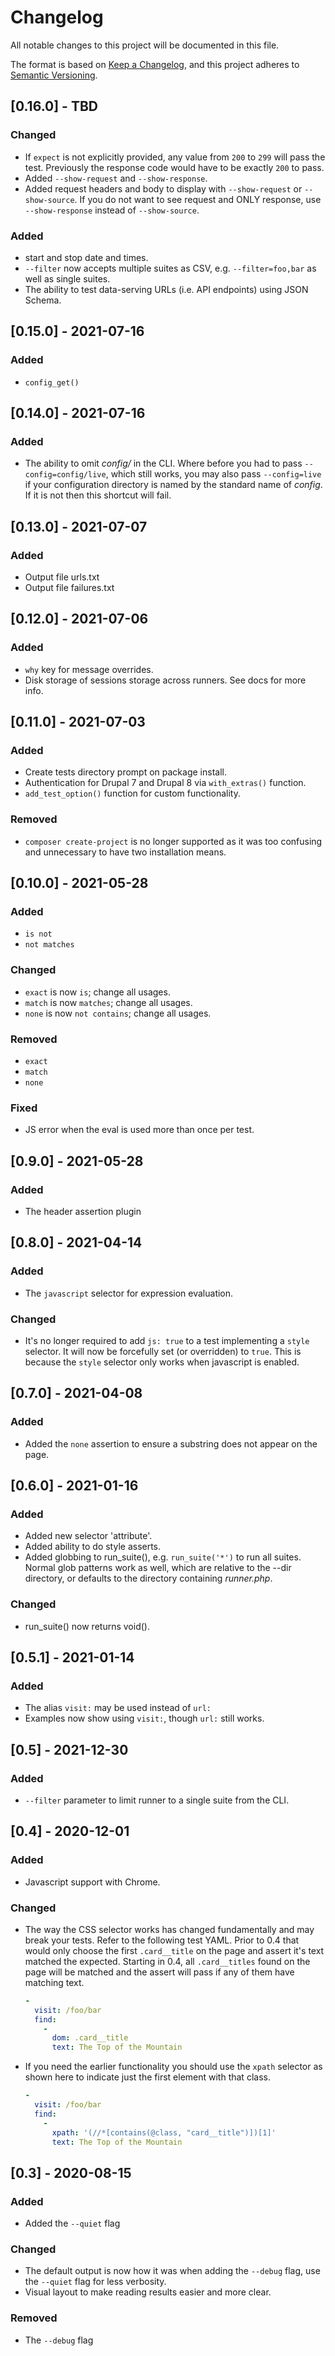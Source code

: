 # Changelog

All notable changes to this project will be documented in this file.

The format is based on [Keep a Changelog](https://keepachangelog.com/en/1.0.0/), and this project adheres to [Semantic Versioning](https://semver.org/spec/v2.0.0.html).

## [0.16.0] - TBD

### Changed

- If `expect` is not explicitly provided, any value from `200` to `299` will pass the test. Previously the response code would have to be exactly `200` to pass.
- Added `--show-request` and `--show-response`.
- Added request headers and body to display with `--show-request` or `--show-source`. If you do not want to see request and ONLY response, use `--show-response` instead of `--show-source`.

### Added

- start and stop date and times.
- `--filter` now accepts multiple suites as CSV, e.g. `--filter=foo,bar` as well as single suites.
- The ability to test data-serving URLs (i.e. API endpoints) using JSON Schema.

## [0.15.0] - 2021-07-16

### Added

- `config_get()`

## [0.14.0] - 2021-07-16

### Added

- The ability to omit _config/_ in the CLI. Where before you had to pass `--config=config/live`, which still works, you may also pass `--config=live` if your configuration directory is named by the standard name of _config_. If it is not then this shortcut will fail.

## [0.13.0] - 2021-07-07

### Added

- Output file urls.txt
- Output file failures.txt

## [0.12.0] - 2021-07-06

### Added

- `why` key for message overrides.
- Disk storage of sessions storage across runners. See docs for more info.

## [0.11.0] - 2021-07-03

### Added

- Create tests directory prompt on package install.
- Authentication for Drupal 7 and Drupal 8 via `with_extras()` function.
- `add_test_option()` function for custom functionality.

### Removed

- `composer create-project` is no longer supported as it was too confusing and unnecessary to have two installation means.

## [0.10.0] - 2021-05-28

### Added

- `is not`
- `not matches`

### Changed

- `exact` is now `is`; change all usages.
- `match` is now `matches`; change all usages.
- `none` is now `not contains`; change all usages.

### Removed

- `exact`
- `match`
- `none`

### Fixed

- JS error when the eval is used more than once per test.

## [0.9.0] - 2021-05-28

### Added

- The header assertion plugin

## [0.8.0] - 2021-04-14

### Added

- The `javascript` selector for expression evaluation.

### Changed

- It's no longer required to add `js: true` to a test implementing a `style`
  selector. It will now be forcefully set (or overridden) to `true`. This is because the `style` selector only works when javascript is enabled.

## [0.7.0] - 2021-04-08

### Added

- Added the `none` assertion to ensure a substring does not appear on the page.

## [0.6.0] - 2021-01-16

### Added

- Added new selector 'attribute'.
- Added ability to do style asserts.
- Added globbing to run_suite(), e.g. `run_suite('*')` to run all suites. Normal glob patterns work as well, which are relative to the --dir directory, or defaults to the directory containing _runner.php_.

### Changed

- run_suite() now returns void().

## [0.5.1] - 2021-01-14

### Added

- The alias `visit:` may be used instead of `url:`
- Examples now show using `visit:`, though `url:` still works.

## [0.5] - 2021-12-30

### Added

- `--filter` parameter to limit runner to a single suite from the CLI.

## [0.4] - 2020-12-01

### Added

- Javascript support with Chrome.

### Changed

- The way the CSS selector works has changed fundamentally and may break your tests. Refer to the following test YAML. Prior to 0.4 that would only choose the first `.card__title` on the page and assert it's text matched the expected. Starting in 0.4, all `.card__titles` found on the page will be matched and the assert will pass if any of them have matching text.

    ```yaml
    -
      visit: /foo/bar
      find:
        -
          dom: .card__title
          text: The Top of the Mountain
    ```

- If you need the earlier functionality you should use the `xpath` selector as shown here to indicate just the first element with that class.

   ```yaml
   -
     visit: /foo/bar
     find:
       -
         xpath: '(//*[contains(@class, "card__title")])[1]'
         text: The Top of the Mountain
   ```

## [0.3] - 2020-08-15

### Added

- Added the `--quiet` flag

### Changed

- The default output is now how it was when adding the `--debug` flag, use the `--quiet` flag for less verbosity.
- Visual layout to make reading results easier and more clear.

### Removed

- The `--debug` flag
  
